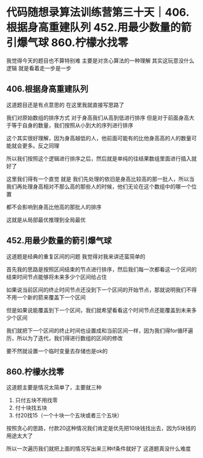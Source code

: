 # 代码随想录算法训练营第三十天｜406.根据身高重建队列 452.用最少数量的箭引爆气球 860.柠檬水找零

我觉得今天的题目也不算特别难 主要是对贪心算法的一种理解 其实这玩意没什么逻辑 就是看着走一步是一步

## 406.根据身高重建队列

这道题目还是有点意思的 在这里我就直接写思路了

我们对原始数组的排序方式 对于身高我们从高到低进行排序 但是对于前面身高大于等于自身的数量，我们按照从小到大的序列进行排序

这个其实很好理解，因为身高越低的人，他前面可能有的比他身高高的人的数量可能就会更多。反之同理

所以我们按照这个逻辑进行排序之后，然后就是单纯的往结果数组里面进行插入就好了

这里我们得有一个直觉 就是 我们先处理的依旧是身高比较高的那一批人，所以当我们再处理身高相对不那么高的那些人的时候，他们无论在这个数组中的哪一个位置

都不会影响到身高比他高的那批人的排序

这就是从局部最优推理到全局最优





## 452.用最少数量的箭引爆气球

这道题是经典的重复区间的问题 我觉得对我来讲还蛮简单的

首先我的思路是按照区间结束的节点进行排序，然后我们每一次都看这一个区间的结束时间节点能够将未来多少个区间给占住

如果说当前区间的终止时间节点还没到下一个区间的开始节点，那就说明我们不得不用一个新的箭来覆盖下一个区间

但是如果说能覆盖到下一个区间，我们就希望看看这个时间节点还能覆盖到未来多少个区间

我们就把下一个区间的终止时间也设置成和当前区间一样，因为我们得for循环遍历，所以为了迭代，我们得进行数组的区间的修改

要不然就设置一个临时变量去存储也是ok的


## 860.柠檬水找零

这道题主要是情况太简单了，主要就三种

1. 只付五块不用找零
2. 付十块找五块
3. 付20找15（一个十块一个五块或者三个五块）


按照贪心的思路，付款20这种情况我们肯定是优先把10块钱找出去，因为5块钱的用途太大了

所以一次遍历我们就把上面的情况写出来三种if条件就好了 这道题真没什么难度
